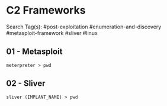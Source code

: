 # C2 Frameworks

Search Tag(s): #post-exploitation #enumeration-and-discovery #metasploit-framework #sliver #linux

## 01 - Metasploit

```
meterpreter > pwd
```

## 02 - Sliver

```
sliver (IMPLANT_NAME) > pwd
```
